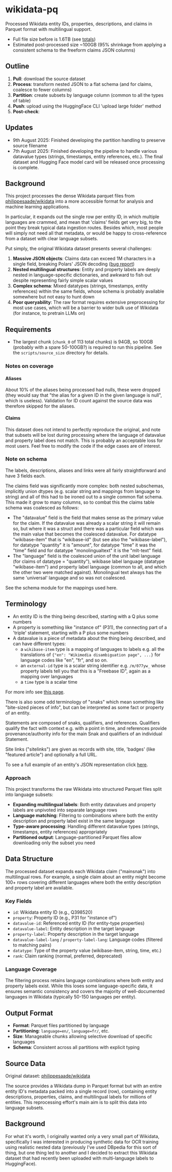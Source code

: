 # wikidata-pq

Processed Wikidata entity IDs, properties, descriptions, and claims in Parquet format with multilingual support.

- Full file size before is 1.6TB (see [totals](https://github.com/lmmx/wikidata-pq/blob/master/scripts/source_size/chunk_totals.csv))
- Estimated post-processed size ~100GB (95% shrinkage from applying a consistent schema to the freeform claims JSON columns)

## Outline

1. **Pull**: download the source dataset
2. **Process**: transform nested JSON to a flat schema (and for claims, coalesce to fewer columns)
3. **Partition**: create subsets by language column (common to all the types of table)
4. **Push**: upload using the HuggingFace CLI 'upload large folder' method
5. **Post-check**:

## Updates

- 9th August 2025: Finished developing the partition handling to preserve source filename
- 7th August 2025: Finished developing the pipeline to handle various datavalue types (strings, timestamps, entity references, etc.). The final dataset and Hugging Face model card will be released once processing is complete.

## Background

This project processes the dense Wikidata parquet files from [philippesaade/wikidata](https://huggingface.co/datasets/philippesaade/wikidata)
into a more accessible format for analysis and machine learning applications.

In particular, it expands out the single row per entity ID, in which multiple languages are crammed,
and mean that 'claims' fields get very big, to the point they break typical data ingestion routes.
Besides which, most people will simply not need all that metadata, or would be happy to
cross-reference from a dataset with clear language subsets.

Put simply, the original Wikidata dataset presents several challenges:

1. **Massive JSON objects**: Claims data can exceed 1M characters in a single field, breaking Polars' JSON decoding ([bug report](https://github.com/pola-rs/polars/issues/23891))
2. **Nested multilingual structures**: Entity and property labels are deeply nested in language-specific dictionaries, and awkward to fish out despite representing fairly simple scalar values
3. **Complex schema**: Mixed datatypes (strings, timestamps, entity references) within the same fields, whose schema is probably available somewhere but not easy to hunt down
4. **Poor queryability**: The raw format requires extensive preprocessing for most use cases, which
   will be a barrier to wider bulk use of Wikidata (for instance, to pretrain LLMs on)

## Requirements

- The largest chunk (`chunk_0` of 113 total chunks) is 94GB, so 100GB (probably with a spare
  50-100GB?) is required to run this pipeline. See the `scripts/source_size` directory for details.

### Notes on coverage

#### Aliases

About 10% of the aliases being processed had nulls, these were dropped (they would say that "the
alias for a given ID in the given language is null", which is useless). Validation for ID count
against the source data was therefore skipped for the aliases.

#### Claims

This dataset does not intend to perfectly reproduce the original, and note that subsets will be lost
during processing where the language of datavalue and property label does not match. This is
probably an acceptable loss for most users. Feel free to modify the code if the edge cases are of interest.

### Note on schema

The labels, descriptions, aliases and links were all fairly straightforward and have 3 fields each.

The claims field was significantly more complex: both nested subschemas, implicitly union dtypes
(e.g. scalar string and mappings from language to string) and all of this had to be ironed out to a
single common flat schema. This made it grow to many columns, so to combat this the claims table
schema was coalesced as follows:

- The "datavalue" field is the field that makes sense as the primary value for the claim. If the
  datavalue was already a scalar string it will remain so, but where it was a struct and there was a
  particular field which was the main value that becomes the coalesced datavalue. For datatype "wikibase-item"
  that is "wikibase-id" (but see also the "wikibase-label"), for datatype "quantity" it is "amount",
  for datatype "time" it was the "time" field and for datatype "monolingualtext" it is the
  "mlt-text" field.
- The "language" field is the coalesced union of the unit label language (for claims of datatype = "quantity"),
  wikibase label language (datatype "wikibase-item") and property label language (common to all, and
  which the other two were matched against). Monolingual text always has the same 'universal' language
  and so was not coalesced.

See the schema module for the mappings used here.

## Terminology

- An entity ID is the thing being described, starting with a Q plus some numbers
- A property is something like "instance of" (P31), the connecting part of a 'triple' statement,
  starting with a P plus some numbers
- A datavalue is a piece of metadata about the thing being described, and can have different types:
  - a `wikibase-item` type is a mapping of languages to labels e.g. all the translations of
    `{"en": "Wikimedia disambiguation page", ...}` for language codes like "en", "fr", and so on.
  - an `external-id` type is a scalar string identifier e.g. `/m/077yw_` whose property
    labels tell you that this is a "Freebase ID", again as a mapping over languages
  - a `time` type is a scalar time

For more info see [this page](https://doc.wikimedia.org/Wikibase/master/php/docs_topics_json.html#json_snaks).

There is also some odd terminology of "snaks" which mean something like "bite-sized pieces of info", but
can be interpreted as some fact or property of an entity.

Statements are composed of snaks,
qualifiers, and references. Qualifiers qualify the fact with context e.g. with a point in time,
and references provide provenance/authority info for the main Snak and qualifiers of an individual
Statement.

Site links ("sitelinks") are given as records with site, title, 'badges' (like "featured article")
and optionally a full URL.

To see a full example of an entity's JSON representation click [here](https://doc.wikimedia.org/Wikibase/master/php/docs_topics_json.html#json_example).

### Approach

This project transforms the raw Wikidata into structured Parquet files split into language subsets:

- **Expanding multilingual labels**: Both entity datavalues and property labels are unpivoted into separate language rows
- **Language matching**: Filtering to combinations where both the entity description and property label exist in the same language
- **Type-aware processing**: Handling different datavalue types (strings, timestamps, entity references) appropriately
- **Partitioned output**: Language-partitioned Parquet files allow downloading only the subset you need

## Data Structure

The processed dataset expands each Wikidata claim ("mainsnak") into multilingual rows. For example, a single claim about an entity might become 100+ rows covering different languages where both the entity description and property label are available.

### Key Fields

- `id`: Wikidata entity ID (e.g., Q398520)
- `property`: Property ID (e.g., P31 for "instance of")
- `datavalue-id`: Referenced entity ID (for entity-type properties)
- `datavalue-label`: Entity description in the target language
- `property-label`: Property description in the target language
- `datavalue-label-lang` / `property-label-lang`: Language codes (filtered to matching pairs)
- `datatype`: Type of the property value (wikibase-item, string, time, etc.)
- `rank`: Claim ranking (normal, preferred, deprecated)

### Language Coverage

The filtering process retains language combinations where both entity and property labels exist. While this loses some language-specific data, it ensures semantic consistency and covers the majority of well-documented languages in Wikidata (typically 50-150 languages per entity).

## Output Format

- **Format**: Parquet files partitioned by language
- **Partitioning**: `language=en/`, `language=fr/`, etc.
- **Size**: Manageable chunks allowing selective download of specific languages
- **Schema**: Consistent across all partitions with explicit typing

## Source Data

Original dataset: [philippesaade/wikidata](https://huggingface.co/datasets/philippesaade/wikidata)

The source provides a Wikidata dump in Parquet format but with an entire entity ID's metadata packed into a single record (row), containing entity descriptions, properties, claims, and multilingual labels for millions of entities. This reprocessing effort's main aim is to split this data into language subsets.

## Background

For what it's worth, I originally wanted only a very small part of Wikidata, specifically I was
interested in producing synthetic data for OCR training using realistic nested data (previously I've
used DBpedia for this sort of thing, but one thing led to another and I decided to extract this
Wikidata dataset that had recently been uploaded with multi-language labels to HuggingFace).
